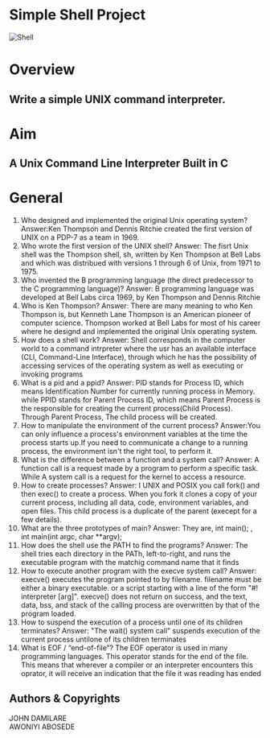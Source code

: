 # Simple Shell Project

![Shell](shell.jpg)
# Overview
## Write a simple UNIX command interpreter.
#  Aim
##  A Unix Command Line Interpreter Built in C
# General 
1. Who designed and implemented the original Unix operating system?
    Answer:Ken Thompson and Dennis Ritchie created the first version of UNIX on a PDP-7 as a team in 1969.
2. Who wrote the first version of the UNIX shell?
    Answer: The fisrt Unix shell was the Thompson shell, sh, written by Ken Thompson at Bell Labs and which was distribued with versions 1 through 6 of Unix, from 1971 to 1975.
3. Who invented the B programming language (the direct predecessor to the C programming language)?
     Answer: B programming language was developed at Bell Labs circa 1969, by Ken Thompson and Dennis Ritchie
4. Who is Ken Thompson?
     Answer: There are many meaning to who Ken Thompson is, but Kenneth Lane Thompson is an American pioneer of computer science. Thompson worked at Bell Labs for most of his career where he designd and implemented the original Unix operating system.
5. How does a shell work?
     Answer: Shell corresponds in the computer world to a command intrpreter where the usr has an available interface (CLI, Command-Line Interface), through which he has the possibility of accessing services of the operating system as well as executing or invoking programs
6. What is a pid and a ppid?
     Answer: PID stands for Process ID, which means Identification Number for currently running process in Memory. while
     PPID stands for Parent Process ID, which means Parent Process is the responsible for creating the current process(Child Process). Through Parent Process, The child process will be created.
7. How to manipulate the environment of the current process?
     Answer:You can only influence a process's environment variables at the time the process starts up.If you need to communicate a change to a running process, the environment isn't the right tool, to perform it.
8. What is the difference between a function and a system call?
     Answer: A function call is a request made by a program to perform a specific task. While
     A system call is a request for the kernel to access a resource.
9. How to create processes?
    Answer: I UNIX and POSIX you call fork() and then exec() to create a process. When you fork it clones a copy of your current process, including all data, code, environment variables, and open files. This child process is a duplicate of the parent (execept for a few details). 
10. What are the three prototypes of main?
     Answer: They are, int main(); , int main(int argc, char **argv);
11. How does the shell use the PATH to find the programs?
     Answer: The shell tries each directory in the PATh, left-to-right, and runs the executable program with the matchig command name that it finds
12. How to execute another program with the execve system call?
     Answer: execve() executes the program pointed to by filename. filename must be either a binary executable. or a script starting with a line of the form "#! interpreter [arg]".
     execve() does not return on success, and the text, data, bss, and stack of the calling process are overwritten by that of the program loaded.
13. How to suspend the execution of a process until one of its children terminates?
     Answer: "The wait() system call" suspends execution of the current process untilone of its children terminates
14. What is EOF / “end-of-file”?
      The EOF operator is used in many programming languages. This operator stands for the end of the file. This means that wherever a compiler or an interpreter encounters this oprator, it will receive an indication that the file it was reading has ended 


## Authors & Copyrights
JOHN DAMILARE                                                               
AWONIYI ABOSEDE
